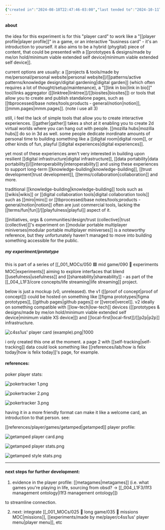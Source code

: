 ```yaml
---
{"created in":"2024-08-18T22:47:46-03:00","last tended to":"2024-10-11T18:39:57-03:00","tags":["experiment","player","interfacedesign","quantifiedself","🌿"],"notestage":["🌿"],"dg-publish":true,"created":"2024-08-18T22:47:46.501-03:00","updated":"2024-11-14T17:31:00.238-03:00","permalink":"/experiments/made-by-me/player/c4ss1us-player-card/","dgPassFrontmatter":true}
---
```


#### about

the idea for this experiment is for this "player card" to work like a "[[player profile\|player profile]]" in a game, or an interactive "business card" - it's an introduction to yourself. it also aims to be a hybrid (phygital) piece of content, that could be presented with a [[prototypes & designs/made by me/on hold/minimum viable extended self device\|minimum viable extended self device]].

current options are usually: a [[projects & tools/made by me/personal/personal website\|personal website]]/[[patterns/active patterns/knowledge design/digital gardening\|digital garden]] (which often requires a lot of thought/setup/maintenance), a "[[link in bio\|link in bio]]" tool/links aggregator ([[linktree\|linktree]]/[[biosites\|biosites]]) or tools that allow you to create and publish standalone pages, such as [[tbprocessed/base notes/tools;products - general/notion\|notion]], [[mmm.pages\|mmm.pages]]. (note i use all 3)

still, i feel the lack of simple tools that allow you to create interactive experiences. [[gather\|gather]] takes a shot at it enabling you to create 2d virtual worlds where you can hang out with people. [[mozilla hubs\|mozilla hubs]] do so in 3d as well. some people dedicate inordinate amounts of personal time to building something like a [[digital room\|digital room]], or other kinds of fun, playful [[digital experiences\|digital experiences]].

yet most of these experiences aren't very interested in building upon resilient [[digital infrastructure\|digital infrastructure]], [[data portability\|data portability]]/[[interoperability\|interoperability]] and using these experiences to support long-term [[knowledge-building\|knowledge-building]], [[trust development\|trust development]], [[terms/collaboration\|collaboration]] and more.

traditional [[knowledge-building\|knowledge-building]] tools such as [[wikis\|wikis]] or [[digital collaboration tools\|digital collaboration tools]] such as [[miro\|miro]] or [[tbprocessed/base notes/tools;products - general/notion\|notion]] often are just commercial tools, lacking the [[terms/fun\|fun]]/[[playfulness\|playful]] aspect of it.

[[initiatives, orgs & communities/design/trust (collective)\|trust (collective)]]'s experiment on [[modular portable multiplayer miniverses\|modular portable multiplayer miniverses]] is a noteworthy reference, but they unfortunately haven't managed to move into building something accessible for the public.

##### my experiment/prototype

this is part of a series of [[_001_MOCs/050 🟩 mid game/090 🧪 experiments MOC\|experiments]] aiming to explore interfaces that blend [[usefulness\|usefulness]] and [[shareability\|shareability]] - as part of the [[_004_L1F3/core concepts/life streaming\|life streaming]] project.

below is just a mockup (v0, unreleased). the v1 ([[proof of concept\|proof of concept]]) could be hosted on something like [[figma prototypes\|figma prototypes]], [[github pages\|github pages]] or [[vercel\|vercel]]. v2 ideally on something compatible with [[low-tech\|low-tech]] devices ([[prototypes & designs/made by me/on hold/minimum viable extended self device\|minimum viable XS device]]) and [[local-first\|local-first]]/[[p2p\|p2p]] infrastructure.

![c4ss1us' player card (example).png|1000](/img/user/assets/c4ss1us'%20player%20card%20(example).png)

i only created this one at the moment. a page 2 with [[self-tracking\|self-tracking]] data could look something like [[references/lab/how is felix today\|how is felix today]]'s page, for example.

#### references:

poker player stats:

![pokertracker 1.png](/img/user/assets/pokertracker%201.png)

![pokertracker 2.png](/img/user/assets/pokertracker%202.png)

![pokertracker 3.png](/img/user/assets/pokertracker%203.png)

having it in a more friendly format can make it like a welcome card, an introduction to that person. see:

[[references/player/games/getamped\|getamped]] player profile:

![getamped player card.png](/img/user/assets/getamped%20player%20card.png)

![getamped player stats.png](/img/user/assets/getamped%20player%20stats.png)

![getamped style stats.png](/img/user/assets/getamped%20style%20stats.png)


---
#### next steps for further development:

1) evidence in the player profile: [[metagames\|metagames]] (i.e. what games you're playing in life, sourcing from obsd? -> [[_004_L1F3/l1f3 management ontology\|l1f3 management ontology]])

to streamline connection.

2) next: integrate [[_001_MOCs/025 🔷 long game/035 🔭 missions MOC\|missions]], [[experiments/made by me/player/c4ss1us' player menu\|player menu]], etc